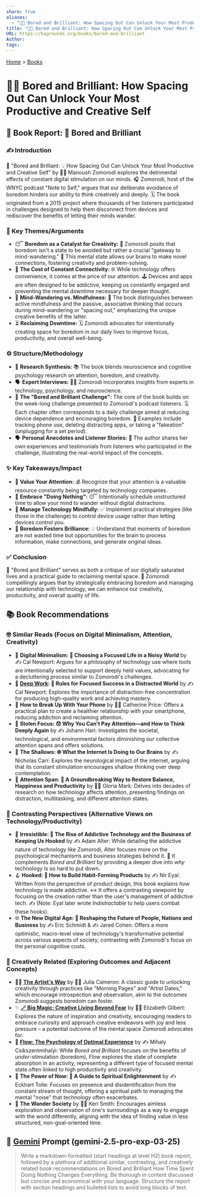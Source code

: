 ```yaml
---
share: true
aliases:
  - "🥱🤓 Bored and Brilliant: How Spacing Out Can Unlock Your Most Productive and Creative Self"
title: "🥱🤓 Bored and Brilliant: How Spacing Out Can Unlock Your Most Productive and Creative Self"
URL: https://bagrounds.org/books/bored-and-brilliant
Author: 
tags: 
---
```

[Home](../index.md) > [Books](./index.md)  
# 🥱🤓 Bored and Brilliant: How Spacing Out Can Unlock Your Most Productive and Creative Self  
## 📖 Book Report: 🤯 Bored and Brilliant  
  
### ✍️ Introduction  
📖 "Bored and Brilliant: 💡 How Spacing Out Can Unlock Your Most Productive and Creative Self" by 👩‍💼 Manoush Zomorodi explores the detrimental effects of constant digital stimulation on our minds. 🎧 Zomorodi, host of the WNYC podcast "Note to Self," argues that our deliberate avoidance of boredom hinders our ability to think creatively and deeply. 🗓️ The book originated from a 2015 project where thousands of her listeners participated in challenges designed to help them disconnect from devices and rediscover the benefits of letting their minds wander.  
  
### 🔑 Key Themes/Arguments  
* 😴 **Boredom as a Catalyst for Creativity:** 🧠 Zomorodi posits that boredom isn't a state to be avoided but rather a crucial "gateway to mind-wandering." 🤔 This mental state allows our brains to make novel connections, fostering creativity and problem-solving.  
* 📱 **The Cost of Constant Connectivity:** 🌐 While technology offers convenience, it comes at the price of our attention. 🕹️ Devices and apps are often designed to be addictive, keeping us constantly engaged and preventing the mental downtime necessary for deeper thought.  
* 🧘 **Mind-Wandering vs. Mindfulness:** 💭 The book distinguishes between active mindfulness and the passive, associative thinking that occurs during mind-wandering or "spacing out," emphasizing the unique creative benefits of the latter.  
* ⏳ **Reclaiming Downtime:** 🗓️ Zomorodi advocates for intentionally creating space for boredom in our daily lives to improve focus, productivity, and overall well-being.  
  
### ⚙️ Structure/Methodology  
* 🔬 **Research Synthesis:** 📚 The book blends neuroscience and cognitive psychology research on attention, boredom, and creativity.  
* 🗣️ **Expert Interviews:** 👨‍🏫 Zomorodi incorporates insights from experts in technology, psychology, and neuroscience.  
* 💪 **The "Bored and Brilliant Challenge":** The core of the book builds on the week-long challenge presented to Zomorodi's podcast listeners. 🗓️ Each chapter often corresponds to a daily challenge aimed at reducing device dependence and encouraging boredom. 📱 Examples include tracking phone use, deleting distracting apps, or taking a "fakeation" (unplugging for a set period).  
* 🗣️ **Personal Anecdotes and Listener Stories:** 💬 The author shares her own experiences and testimonials from listeners who participated in the challenge, illustrating the real-world impact of the concepts.  
  
### ✨ Key Takeaways/Impact  
* 🎯 **Value Your Attention:** 💰 Recognize that your attention is a valuable resource constantly being targeted by technology companies.  
* 🧘 **Embrace "Doing Nothing":** 😴 Intentionally schedule unstructured time to allow your mind to wander without digital distractions.  
* 📱 **Manage Technology Mindfully:** ✅ Implement practical strategies (like those in the challenge) to control device usage rather than letting devices control you.  
* 🤯 **Boredom Fosters Brilliance:** 💡 Understand that moments of boredom are not wasted time but opportunities for the brain to process information, make connections, and generate original ideas.  
  
### ✅ Conclusion  
📖 "Bored and Brilliant" serves as both a critique of our digitally saturated lives and a practical guide to reclaiming mental space. 🧠 Zomorodi compellingly argues that by strategically embracing boredom and managing our relationship with technology, we can enhance our creativity, productivity, and overall quality of life.  
  
## 📚 Book Recommendations  
  
### 🤓 Similar Reads (Focus on Digital Minimalism, Attention, Creativity)  
* 📱 **Digital Minimalism: 🧘 Choosing a Focused Life in a Noisy World** by ✍️ Cal Newport: Argues for a philosophy of technology use where tools are intentionally selected to support deeply held values, advocating for a decluttering process similar to Zomorodi's challenges.  
* 🎯 **[Deep Work](./deep-work.md): 🧘 Rules for Focused Success in a Distracted World** by ✍️ Cal Newport: Explores the importance of distraction-free concentration for producing high-quality work and achieving mastery.  
* 📱 **How to Break Up With Your Phone** by 👩‍💼 Catherine Price: Offers a practical plan to create a healthier relationship with your smartphone, reducing addiction and reclaiming attention.  
* 🤯 **Stolen Focus: 😞 Why You Can't Pay Attention—and How to Think Deeply Again** by ✍️ Johann Hari: Investigates the societal, technological, and environmental factors diminishing our collective attention spans and offers solutions.  
* 🧠 **The Shallows: 🌐 What the Internet Is Doing to Our Brains** by ✍️ Nicholas Carr: Explores the neurological impact of the internet, arguing that its constant stimulation encourages shallow thinking over deep contemplation.  
* 🎯 **Attention Span: 🧠 A Groundbreaking Way to Restore Balance, Happiness and Productivity** by 👩‍💼 Gloria Mark: Delves into decades of research on how technology affects attention, presenting findings on distraction, multitasking, and different attention states.  
  
### 🤔 Contrasting Perspectives (Alternative Views on Technology/Productivity)  
* 📱 **Irresistible: 🧲 The Rise of Addictive Technology and the Business of Keeping Us Hooked** by ✍️ Adam Alter: While detailing the addictive nature of technology like Zomorodi, Alter focuses more on the psychological mechanisms and business strategies behind it. 🤝 It complements *Bored and Brilliant* by providing a deeper dive into *why* technology is so hard to put down.  
* 🪝 **Hooked: 🔨 How to Build Habit-Forming Products** by ✍️ Nir Eyal: Written from the perspective of product design, this book explains *how* technology is made addictive. ↔️ It offers a contrasting viewpoint by focusing on the creation rather than the user's management of addictive tech. ✍️ (Note: Eyal later wrote *Indistractable* to help users combat these hooks).  
* 🌐 **The New Digital Age: 🚀 Reshaping the Future of People, Nations and Business** by ✍️ Eric Schmidt & ✍️ Jared Cohen: Offers a more optimistic, macro-level view of technology's transformative potential across various aspects of society, contrasting with Zomorodi's focus on the personal cognitive costs.  
  
### 🎨 Creatively Related (Exploring Outcomes and Adjacent Concepts)  
* 👩‍🎨 **[The Artist's Way](./the-artists-way.md)** by 👩‍💼 Julia Cameron: A classic guide to unlocking creativity through practices like "Morning Pages" and "Artist Dates," which encourage introspection and observation, akin to the outcomes Zomorodi suggests boredom can foster.  
* ✨ **[🪄 Big Magic: Creative Living Beyond Fear](./big-magic.md)** by 👩‍💼 Elizabeth Gilbert: Explores the nature of inspiration and creativity, encouraging readers to embrace curiosity and approach creative endeavors with joy and less pressure – a potential outcome of the mental space Zomorodi advocates for.  
* 🌊 **[Flow: The Psychology of Optimal Experience](./flow-the-psychology-of-optimal-experience.md)** by ✍️ Mihaly Csikszentmihalyi: While *Bored and Brilliant* focuses on the benefits of *under*-stimulation (boredom), *Flow* explores the state of complete absorption in an activity, representing a different type of focused mental state often linked to high productivity and creativity.  
* 🧘 **The Power of Now: 🙏 A Guide to Spiritual Enlightenment** by ✍️ Eckhart Tolle: Focuses on presence and disidentification from the constant stream of thought, offering a spiritual path to managing the mental "noise" that technology often exacerbates.  
* 🚶 **The Wander Society** by 👩‍💼 Keri Smith: Encourages aimless exploration and observation of one's surroundings as a way to engage with the world differently, aligning with the idea of finding value in less structured, non-goal-oriented time.  
  
## 💬 [Gemini](../software/gemini.md) Prompt (gemini-2.5-pro-exp-03-25)  
> Write a markdown-formatted (start headings at level H2) book report, followed by a plethora of additional similar, contrasting, and creatively related book recommendations on Bored and Brilliant How Time Spent Doing Nothing Changes Everything. Be thorough in content discussed but concise and economical with your language. Structure the report with section headings and bulleted lists to avoid long blocks of text.